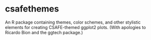# csafethemes
An R package containing themes, color schemes, and other stylistic elements for creating CSAFE-themed ggplot2 plots. (With apologies to Ricardo Bion and the ggtech package.)
